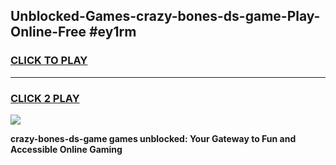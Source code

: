 
## Unblocked-Games-crazy-bones-ds-game-Play-Online-Free #ey1rm
<h3>
<a href="https://us.freeplayer.one?title=crazy-bones-ds-game&ref=10M">CLICK TO PLAY</a></h3>
<hr>

<h3>
<a href="https://us.freeplayer.one?title=crazy-bones-ds-game&ref=10M">CLICK 2 PLAY</a>
  
</h3>

<a href="https://us.freeplayer.one?title=crazy-bones-ds-game&ref=10M"><img src="https://clearcache.store/games.png"></a>


**crazy-bones-ds-game games unblocked: Your Gateway to Fun and Accessible Online Gaming**
